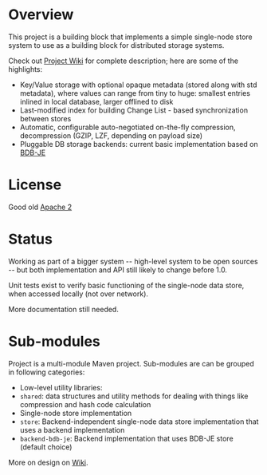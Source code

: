 # Overview

This project is a building block that implements a simple single-node store system to use as a building block for distributed storage systems.

Check out [Project Wiki](../../../wiki) for complete description; here are some of the highlights:

* Key/Value storage with optional opaque metadata (stored along with std metadata), where values can range from tiny to huge: smallest entries inlined in local database, larger offlined to disk
* Last-modified index for building Change List - based synchronization between stores
* Automatic, configurable auto-negotiated on-the-fly compression, decompression (GZIP, LZF, depending on payload size)
* Pluggable DB storage backends: current basic implementation based on [BDB-JE](http://en.wikipedia.org/wiki/BerkeleyDB)

# License

Good old [Apache 2](https://github.com/cowtowncoder/ClusterMate)

# Status

Working as part of a bigger system -- high-level system to be open sources -- but both implementation and API still likely to change before 1.0.

Unit tests exist to verify basic functioning of the single-node data store, when accessed locally (not over network).

More documentation still needed.

# Sub-modules

Project is a multi-module Maven project.
Sub-modules are can be grouped in following categories:

* Low-level utility libraries:
 * `shared`: data structures and utility methods for dealing with things like compression and hash code calculation
* Single-node store implementation
 * `store`: Backend-independent single-node data store implementation that uses a backend implementation
 * `backend-bdb-je`: Backend implementation that uses BDB-JE store (default choice)

More on design on [Wiki](/cowtowncoder/StoreMate/wiki).

